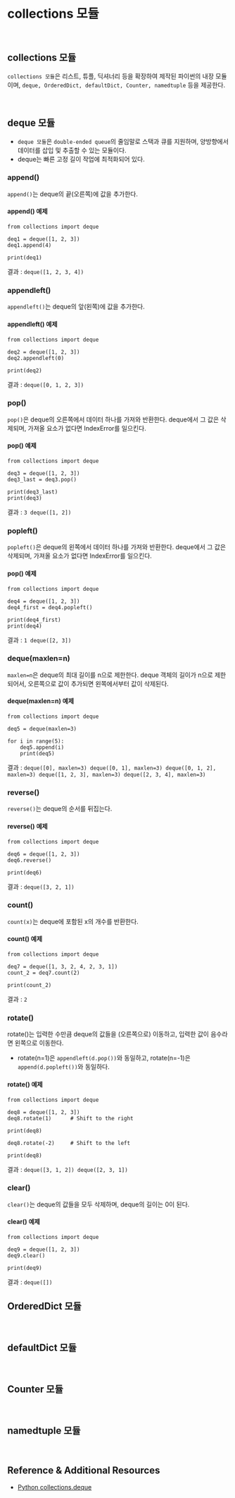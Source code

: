 # collections 모듈

<br>

## collections 모듈
`collections 모듈`은 리스트, 튜플, 딕셔너리 등을 확장하여 제작된 파이썬의 내장 모듈이며, `deque, OrderedDict, defaultDict, Counter, namedtuple` 등을 제공한다.

<br>

## deque 모듈
* `deque 모듈`은 `double-ended queue`의 줄임말로 스택과 큐를 지원하며, 양방향에서 데이터를 삽입 및 추출할 수 있는 모듈이다.  
* deque는 빠른 고정 길이 작업에 최적화되어 있다.  

### append()
`append()`는 deque의 끝(오른쪽)에 값을 추가한다.  

#### append() 예제
```
from collections import deque

deq1 = deque([1, 2, 3])
deq1.append(4)

print(deq1)
```
결과 : `deque([1, 2, 3, 4])`

### appendleft()
`appendleft()`는 deque의 앞(왼쪽)에 값을 추가한다.  

#### appendleft() 예제
```
from collections import deque

deq2 = deque([1, 2, 3])
deq2.appendleft(0)

print(deq2)
```
결과 : `deque([0, 1, 2, 3])`

### pop()
`pop()`은 deque의 오른쪽에서 데이터 하나를 가져와 반환한다. deque에서 그 값은 삭제되며, 가져올 요소가 없다면 IndexError를 일으킨다.  

#### pop() 예제
```
from collections import deque

deq3 = deque([1, 2, 3])
deq3_last = deq3.pop()

print(deq3_last)
print(deq3)
```
결과 : 
`
3
deque([1, 2])
`

### popleft()
`popleft()`은 deque의 왼쪽에서 데이터 하나를 가져와 반환한다. deque에서 그 값은 삭제되며, 가져올 요소가 없다면 IndexError를 일으킨다.  

#### pop() 예제
```
from collections import deque

deq4 = deque([1, 2, 3])
deq4_first = deq4.popleft()

print(deq4_first)
print(deq4)
```
결과 : 
`
1
deque([2, 3])
`

### deque(maxlen=n)
`maxlen=n`은 deque의 최대 길이를 n으로 제한한다. deque 객체의 길이가 n으로 제한되어서, 오른쪽으로 값이 추가되면 왼쪽에서부터 값이 삭제된다.  

#### deque(maxlen=n) 예제
```
from collections import deque

deq5 = deque(maxlen=3)

for i in range(5):
    deq5.append(i)
    print(deq5)
```
결과 : 
`
deque([0], maxlen=3)
deque([0, 1], maxlen=3)
deque([0, 1, 2], maxlen=3)
deque([1, 2, 3], maxlen=3)
deque([2, 3, 4], maxlen=3)
`

### reverse()
`reverse()`는 deque의 순서를 뒤집는다.  

#### reverse() 예제
```
from collections import deque

deq6 = deque([1, 2, 3])
deq6.reverse()

print(deq6)
```
결과 : `deque([3, 2, 1])`

### count()
`count(x)`는 deque에 포함된 x의 개수를 반환한다.

#### count() 예제
```
from collections import deque

deq7 = deque([1, 3, 2, 4, 2, 3, 1])
count_2 = deq7.count(2)

print(count_2)
```
결과 : `2`

### rotate()
rotate()는 입력한 수만큼 deque의 값들을 (오른쪽으로) 이동하고, 입력한 값이 음수라면 왼쪽으로 이동한다.  
* rotate(n=1)은 `appendleft(d.pop())`와 동일하고, rotate(n=-1)은 `append(d.popleft())`와 동일하다. 

#### rotate() 예제
```
from collections import deque

deq8 = deque([1, 2, 3])
deq8.rotate(1)      # Shift to the right

print(deq8)

deq8.rotate(-2)     # Shift to the left

print(deq8)
```
결과 : 
`
deque([3, 1, 2])
deque([2, 3, 1])
`

### clear()
`clear()`는 deque의 값들을 모두 삭제하며, deque의 길이는 0이 된다.  

#### clear() 예제
```
from collections import deque

deq9 = deque([1, 2, 3])
deq9.clear()

print(deq9)
```
결과 : `deque([])
`
<br>

## OrderedDict 모듈

<br>

## defaultDict 모듈

<br>

## Counter 모듈

<br>

## namedtuple 모듈

<br>

## Reference & Additional Resources
* [Python collections.deque](http://codetorial.net/python/collections_deque.html)


